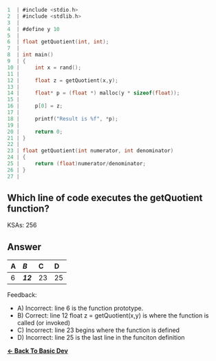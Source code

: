 ```c
1  | #include <stdio.h>
2  | #include <stdlib.h>
3  | 
4  | #define y 10
5  | 
6  | float getQuotient(int, int);
7  | 
8  | int main()
9  | {
10 |     int x = rand();
11 | 
12 |     float z = getQuotient(x,y);
13 |     
14 |     float* p = (float *) malloc(y * sizeof(float));
15 |     
16 |     p[0] = z;
17 |     
18 |     printf("Result is %f", *p);
19 |     
20 |     return 0;
21 | }
22 | 
23 | float getQuotient(int numerator, int denominator)
24 | {
25 |     return (float)numerator/denominator;
26 | }
27 | 
```

## Which line of code executes the getQuotient function?

KSAs: 256

## Answer
| A | ***B*** | C | D |
| :--- | :--- | :--- | :--- |
| 6 | ***12*** | 23 | 25 |


Feedback:

- A) Incorrect: line 6 is the function prototype.
- B) Correct: line 12 float z = getQuotient(x,y) is where the function is called (or invoked)
- C) Incorrect: line 23 begins where the function is defined
- D) Incorrect: line 25 is the last line in the funciton definition

[**<- Back To Basic Dev**](../../../../Basic_Dev.md)

